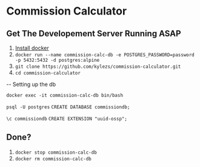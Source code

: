 # Commission Calculator

## Get The Developement Server Running ASAP
1. [Install docker](https://docs.docker.com/get-docker/)
2. `docker run --name commission-calc-db -e POSTGRES_PASSWORD=password -p 5432:5432 -d postgres:alpine`
3. `git clone https://github.com/kylezs/commission-calculator.git`
4. `cd commission-calculator`


-- Setting up the db

`docker exec -it commission-calc-db bin/bash`

`psql -U postgres`
`CREATE DATABASE commissiondb;`

`\c commissiondb`
`CREATE EXTENSION "uuid-ossp";`

## Done?
1. `docker stop commission-calc-db`
2. `docker rm commission-calc-db`